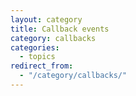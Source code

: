 ```yaml
---
layout: category
title: Callback events
category: callbacks
categories:
  - topics
redirect_from:
  - "/category/callbacks/"
---
```

